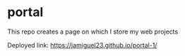 # portal

This repo creates a page on which I store my web projects

Deployed link:
https://jamiguel23.github.io/portal-1/ 
